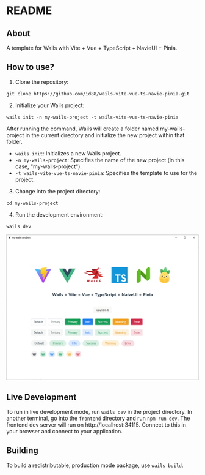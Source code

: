 # README

## About

A template for Wails with Vite + Vue + TypeScript + NavieUI + Pinia.

## How to use?

1. Clone the repository:
```
git clone https://github.com/id88/wails-vite-vue-ts-navie-pinia.git
```

2. Initialize your Wails project:
```
wails init -n my-wails-project -t wails-vite-vue-ts-navie-pinia
```
After running the command, Wails will create a folder named my-wails-project in the current directory and initialize the new project within that folder.
- `wails init`: Initializes a new Wails project.
- `-n my-wails-project`: Specifies the name of the new project (in this case, "my-wails-project").
- `-t wails-vite-vue-ts-navie-pinia`: Specifies the template to use for the project.


3. Change into the project directory:
```
cd my-wails-project
```

4. Run the development environment:
```
wails dev
```

<img src="./screenshot.png" alt="screenshot.png" style="zoom:70%;" />


## Live Development

To run in live development mode, run `wails dev` in the project directory. In another terminal, go into the `frontend`
directory and run `npm run dev`. The frontend dev server will run on http://localhost:34115. Connect to this in your
browser and connect to your application.

## Building

To build a redistributable, production mode package, use `wails build`.
